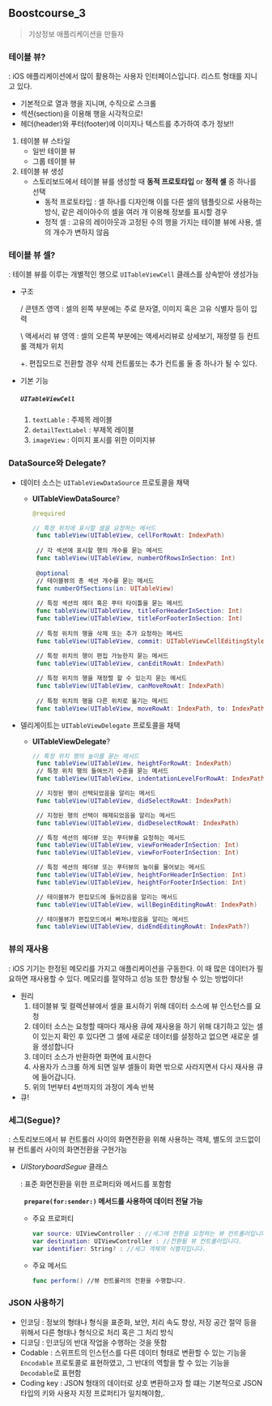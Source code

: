 ## Boostcourse_3

> 기상정보 애플리케이션을 만들자

### 테이블 뷰?

: iOS 애플리케이션에서 많이 활용하는 사용자 인터페이스입니다. 리스트 형태를 지니고 있다.

- 기본적으로 열과 행을 지니며, 수직으로 스크롤
- 섹션(section)을 이용해 행을 시각적으로!
- 헤더(header)와 푸터(footer)에 이미지나 텍스트를 추가하여 추가 정보!!

1. 테이블 뷰 스타일
   - 일반 테이블 뷰
   - 그룹 테이블 뷰
2. 테이블 뷰 생성
   - 스토리보드에서 테이블 뷰를 생성할 때 __동적 프로토타입__ or __정적 셀__ 중 하나를 선택
     - 동적 프로토타입 : 셀 하나를 디자인해 이를 다른 셀의 템플릿으로 사용하는 방식, 같은 레이아수의 셀을 여러 개 이용해 정보를 표시할 경우
     - 정적 셀 : 고유의 레이아웃과 고정된 수의 행을 가지는 테이블 뷰에 사용, 셀의 개수가 변하지 않음

### 테이블 뷰 셀?

: 테이블 뷰를 이루는 개별적인 행으로 <code>UITableViewCell</code> 클래스를 상속받아 생성가능

- 구조

  / 콘텐츠 영역 : 셀의 왼쪽 부분에는 주로 문자열, 이미지 혹은 고유 식별자 등이 입력

  \ 액세서리 뷰 영역 : 셀의 오른쪽 부분에는 액세서리뷰로 상세보기, 재정렬 등 컨트롤 객체가 위치

  +. 편집모드로 전환할 경우 삭제 컨트롤또는 추가 컨트롤 둘 중 하나가 될 수 있다.

- 기본 기능

  ##### <code>UITableViewCell</code> 

  1. <code>textLable</code> : 주제목 레이블
  2. <code>detailTextLabel</code> : 부제목 레이블
  3. <code>imageView</code> : 이미지 표시를 위한 이미지뷰

### DataSource와 Delegate?

- 데이터 소스는 <code>UITableViewDataSource</code> 프로토콜을 채택

  - __UITableViewDataSource__?

    ```swift
    @required
    
    // 특정 위치에 표시할 셀을 요청하는 메서드
     func tableView(UITableView, cellForRowAt: IndexPath) 
     
     // 각 섹션에 표시할 행의 개수를 묻는 메서드
     func tableView(UITableView, numberOfRowsInSection: Int)
     
     @optional
     // 테이블뷰의 총 섹션 개수를 묻는 메서드
     func numberOfSections(in: UITableView)
     
     // 특정 섹션의 헤더 혹은 푸터 타이틀을 묻는 메서드
     func tableView(UITableView, titleForHeaderInSection: Int)
     func tableView(UITableView, titleForFooterInSection: Int)
     
     // 특정 위치의 행을 삭제 또는 추가 요청하는 메서드
     func tableView(UITableView, commit: UITableViewCellEditingStyle, forRowAt: IndexPath)
     
     // 특정 위치의 행이 편집 가능한지 묻는 메서드
     func tableView(UITableView, canEditRowAt: IndexPath)
    
     // 특정 위치의 행을 재정렬 할 수 있는지 묻는 메서드
     func tableView(UITableView, canMoveRowAt: IndexPath)
     
     // 특정 위치의 행을 다른 위치로 옮기는 메서드
     func tableView(UITableView, moveRowAt: IndexPath, to: IndexPath)
    ```

- 델리게이트는 <code>UITableViewDelegate</code> 프로토콜을 채택

  - __UITableViewDelegate__?

    ```swift
    // 특정 위치 행의 높이를 묻는 메서드
     func tableView(UITableView, heightForRowAt: IndexPath)
     // 특정 위치 행의 들여쓰기 수준을 묻는 메서드
     func tableView(UITableView, indentationLevelForRowAt: IndexPath)
    
     // 지정된 행이 선택되었음을 알리는 메서드
     func tableView(UITableView, didSelectRowAt: IndexPath)
    
     // 지정된 행의 선택이 해제되었음을 알리는 메서드
     func tableView(UITableView, didDeselectRowAt: IndexPath)
    
     // 특정 섹션의 헤더뷰 또는 푸터뷰를 요청하는 메서드
     func tableView(UITableView, viewForHeaderInSection: Int)
     func tableView(UITableView, viewForFooterInSection: Int)
    
     // 특정 섹션의 헤더뷰 또는 푸터뷰의 높이를 물어보는 메서드
     func tableView(UITableView, heightForHeaderInSection: Int)
     func tableView(UITableView, heightForFooterInSection: Int)
    
     // 테이블뷰가 편집모드에 들어갔음을 알리는 메서드
     func tableView(UITableView, willBeginEditingRowAt: IndexPath)
    
     // 테이블뷰가 편집모드에서 빠져나왔음을 알리는 메서드
     func tableView(UITableView, didEndEditingRowAt: IndexPath?)
    ```


### 뷰의 재사용

: iOS 기기는 한정된 메모리를 가지고 애플리케이션을 구동한다. 이 때 많은 데이터가 필요하면 재사용할 수 있다. 메모리를 절약하고 성능 또한 향상될 수 있는 방법이다!

- 원리
  1. 테이블뷰 및 컬렉션뷰에서 셀을 표시하기 위해 데이터 소스에 뷰 인스턴스를 요청
  2. 데이터 소스는 요청할 때마다 재사용 큐에 재사용을 하기 위해 대기하고 있는 셀이 있는지 확인 후 있다면 그 셀에 새로운 데이터를 설정하고 없으면 새로운 셀을 생성합니다
  3. 데이터 소스가 반환하면 화면에 표시한다
  4. 사용자가 스크롤 하게 되면 일부 셀들이 화면 밖으로 사라지면서 다시 재사용 큐에 들어갑니다.
  5. 위의 1번부터 4번까지의 과정이 계속 반복
- 큐!

### 세그(Segue)?

: 스토리보드에서 뷰 컨트롤러 사이의 화면전환을 위해 사용하는 객체, 별도의 코드없이 뷰 컨트롤러 사이의 화면전환을 구현가능

- _UIStoryboardSegue_ 클래스

  : 표준 화면전환을 위한 프로퍼티와 메서드를 포함함

  __<code> prepare(for:sender:)</code>  메서드를 사용하여 데이터 전달 가능__

  - 주요 프로퍼티

    ```swift
    var source: UIViewController : //세그에 전환을 요청하는 뷰 컨트롤러입니다.
    var destination: UIViewController : //전환될 뷰 컨트롤러입니다.
    var identifier: String? : //세그 객체의 식별자입니다.
    ```

  - 주요 메서드

    ```swift
    func perform() //뷰 컨트롤러의 전환을 수행합니다.
    ```




### JSON 사용하기

- 인코딩 : 정보의 형태나 형식을 표준화, 보안, 처리 속도 향상, 저장 공간 절약 등을 위해서 다른 형태나 형식으로 처리 혹은 그 처리 방식
- 디코딩 : 인코딩의 반대 작업을 수행하는 것을 뜻함
- Codable : 스위프트의 인스턴스를 다른 데이터 형태로 변환할 수 있는 기능을 `Encodable` 프로토콜로 표현하였고, 그 반대의 역할을 할 수 있는 기능을 `Decodable`로 표현함
- Coding key : JSON 형태의 데이터로 상호 변환하고자 할 떄는 기본적으로 JSON타입의 키와 사용자 지정 프로퍼티가 일치해야함,. 